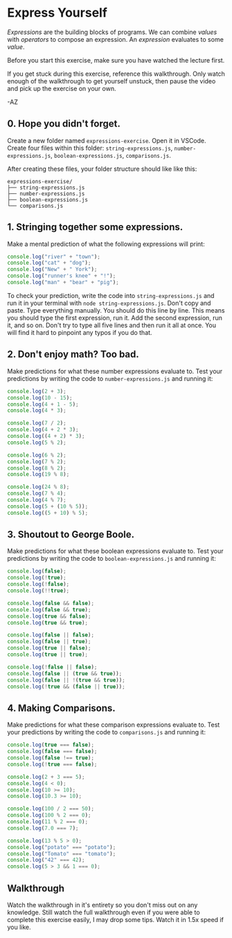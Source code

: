 # Express Yourself

_Expressions_ are the building blocks of programs. We can combine _values_ with _operators_ to compose an expression. An
_expression_ evaluates to some _value_.

Before you start this exercise, make sure you have watched the lecture first.

If you get stuck during this exercise, reference this walkthrough. Only watch enough of the walkthrough to get yourself
unstuck, then pause the video and pick up the exercise on your own.

-AZ

## 0. Hope you didn't forget.

Create a new folder named `expressions-exercise`. Open it in VSCode. Create four files within this folder:
`string-expressions.js`, `number-expressions.js`, `boolean-expressions.js`, `comparisons.js`.

After creating these files, your folder structure should like like this:

```plaintext
expressions-exercise/
├── string-expressions.js
├── number-expressions.js
├── boolean-expressions.js
└── comparisons.js
```

## 1. Stringing together some expressions.

Make a mental prediction of what the following expressions will print:

```javascript
console.log("river" + "town");
console.log("cat" + "dog");
console.log("New" + " York");
console.log("runner's knee" + "!");
console.log("man" + "bear" + "pig");
```

To check your prediction, write the code into `string-expressions.js` and run it in your terminal with `node string-expressions.js`. Don't
copy and paste. Type everything manually. You should do this line by line. This means you should type the first
expression, run it. Add the second expression, run it, and so on. Don't try to type all five lines and then run it all
at once. You will find it hard to pinpoint any typos if you do that.

## 2. Don't enjoy math? Too bad.

Make predictions for what these number expressions evaluate to. Test your predictions by writing the code to
`number-expressions.js` and running it:

```js
console.log(2 + 3);
console.log(10 - 15);
console.log(4 + 1 - 5);
console.log(4 * 3);

console.log(7 / 2);
console.log(4 + 2 * 3);
console.log((4 + 2) * 3);
console.log(5 % 2);

console.log(6 % 2);
console.log(7 % 2);
console.log(8 % 2);
console.log(19 % 8);

console.log(24 % 8);
console.log(7 % 4);
console.log(4 % 7);
console.log(5 + (10 % 5));
console.log((5 + 10) % 5);
```

## 3. Shoutout to George Boole.

Make predictions for what these boolean expressions evaluate to. Test your predictions by writing the code to
`boolean-expressions.js` and running it:

```js
console.log(false);
console.log(!true);
console.log(!false);
console.log(!!true);

console.log(false && false);
console.log(false && true);
console.log(true && false);
console.log(true && true);

console.log(false || false);
console.log(false || true);
console.log(true || false);
console.log(true || true);

console.log(!false || false);
console.log(false || (true && true));
console.log(false || !(true && true));
console.log(!true && (false || true));
```

## 4. Making Comparisons.

Make predictions for what these comparison expressions evaluate to. Test your predictions by writing the code to
`comparisons.js` and running it:

```js
console.log(true === false);
console.log(false === false);
console.log(false !== true);
console.log(!true === false);

console.log(2 + 3 === 5);
console.log(4 < 0);
console.log(10 >= 10);
console.log(10.3 >= 10);

console.log(100 / 2 === 50);
console.log(100 % 2 === 0);
console.log(11 % 2 === 0);
console.log(7.0 === 7);

console.log(13 % 5 > 0);
console.log("potato" === "potato");
console.log("Tomato" === "tomato");
console.log("42" === 42);
console.log(5 > 3 && 1 === 0);
```

## Walkthrough

Watch the walkthrough in it's entirety so you don't miss out on any knowledge. Still watch the full walkthrough even if
you were able to complete this exercise easily, I may drop some tips. Watch it in 1.5x speed if you like.
